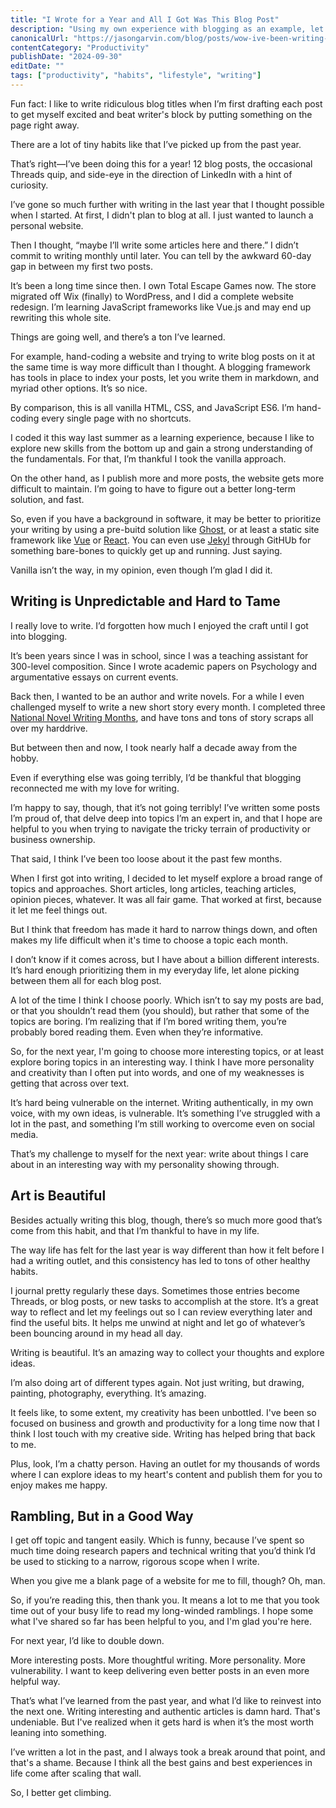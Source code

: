 ```yaml
---
title: "I Wrote for a Year and All I Got Was This Blog Post"
description: "Using my own experience with blogging as an example, let's talk about the importance of re-evaluating your goals to make sure you're on track."
canonicalUrl: "https://jasongarvin.com/blog/posts/wow-ive-been-writing-for-a-year"
contentCategory: "Productivity"
publishDate: "2024-09-30"
editDate: ""
tags: ["productivity", "habits", "lifestyle", "writing"]
---
```


Fun fact: I like to write ridiculous blog titles when I’m first drafting each post to get myself excited and beat writer's block by putting something on the page right away.

There are a lot of tiny habits like that I’ve picked up from the past year.

That’s right—I’ve been doing this for a year! 12 blog posts, the occasional Threads quip, and side-eye in the direction of LinkedIn with a hint of curiosity.

I’ve gone so much further with writing in the last year that I thought possible when I started. At first, I didn't plan to blog at all. I just wanted to launch a personal website.

Then I thought, “maybe I’ll write some articles here and there.” I didn’t commit to writing monthly until later. You can tell by the awkward 60-day gap in between my first two posts.

It’s been a long time since then. I own Total Escape Games now. The store migrated off Wix (finally) to WordPress, and I did a complete website redesign. I’m learning JavaScript frameworks like Vue.js and may end up rewriting this whole site.

Things are going well, and there’s a ton I’ve learned.

For example, hand-coding a website and trying to write blog posts on it at the same time is way more difficult than I thought. A blogging framework has tools in place to index your posts, let you write them in markdown, and myriad other options. It’s so nice.

By comparison, this is all vanilla HTML, CSS, and JavaScript ES6. I’m hand-coding every single page with no shortcuts.

I coded it this way last summer as a learning experience, because I like to explore new skills from the bottom up and gain a strong understanding of the fundamentals. For that, I’m thankful I took the vanilla approach.

On the other hand, as I publish more and more posts, the website gets more difficult to maintain. I’m going to have to figure out a better long-term solution, and fast.

So, even if you have a background in software, it may be better to prioritize your writing by using a pre-buitd solution like [Ghost](https://ghost.org/), or at least a static site framework like [Vue](https://vuejs.org/) or [React](https://react.dev/). You can even use [Jekyl](https://jekyllrb.com/) through GitHUb for something bare-bones to quickly get up and running. Just saying.

Vanilla isn’t the way, in my opinion, even though I’m glad I did it.

## Writing is Unpredictable and Hard to Tame

I really love to write. I’d forgotten how much I enjoyed the craft until I got into blogging.

It’s been years since I was in school, since I was a teaching assistant for 300-level composition. Since I wrote academic papers on Psychology and argumentative essays on current events.

Back then, I wanted to be an author and write novels. For a while I even challenged myself to write a new short story every month. I completed three [National Novel Writing Months](https://nanowrimo.org/), and have tons and tons of story scraps all over my harddrive.

But between then and now, I took nearly half a decade away from the hobby.

Even if everything else was going terribly, I’d be thankful that blogging reconnected me with my love for writing.

I’m happy to say, though, that it’s not going terribly! I’ve written some posts I’m proud of, that delve deep into topics I’m an expert in, and that I hope are helpful to you when trying to navigate the tricky terrain of productivity or business ownership.

That said, I think I’ve been too loose about it the past few months.

When I first got into writing, I decided to let myself explore a broad range of topics and approaches. Short articles, long articles, teaching articles, opinion pieces, whatever. It was all fair game. That worked at first, because it let me feel things out.

But I think that freedom has made it hard to narrow things down, and often makes my life difficult when it's time to choose a topic each month.

I don’t know if it comes across, but I have about a billion different interests. It’s hard enough prioritizing them in my everyday life, let alone picking between them all for each blog post.

A lot of the time I think I choose poorly. Which isn’t to say my posts are bad, or that you shouldn’t read them (you should), but rather that some of the topics are boring. I’m realizing that if I’m bored writing them, you’re probably bored reading them. Even when they’re informative.

So, for the next year, I'm going to choose more interesting topics, or at least explore boring topics in an interesting way. I think I have more personality and creativity than I often put into words, and one of my weaknesses is getting that across over text.

It’s hard being vulnerable on the internet. Writing authentically, in my own voice, with my own ideas, is vulnerable. It’s something I’ve struggled with a lot in the past, and something I’m still working to overcome even on social media.

That’s my challenge to myself for the next year: write about things I care about in an interesting way with my personality showing through.

## Art is Beautiful

Besides actually writing this blog, though, there’s so much more good that’s come from this habit, and that I’m thankful to have in my life.

The way life has felt for the last year is way different than how it felt before I had a writing outlet, and this consistency has led to tons of other healthy habits.

I journal pretty regularly these days. Sometimes those entries become Threads, or blog posts, or new tasks to accomplish at the store. It’s a great way to reflect and let my feelings out so I can review everything later and find the useful bits. It helps me unwind at night and let go of whatever’s been bouncing around in my head all day.

Writing is beautiful. It’s an amazing way to collect your thoughts and explore ideas.

I’m also doing art of different types again. Not just writing, but drawing, painting, photography, everything. It’s amazing.

It feels like, to some extent, my creativity has been unbottled. I've been so focused on business and growth and productivity for a long time now that I think I lost touch with my creative side. Writing has helped bring that back to me.

Plus, look, I’m a chatty person. Having an outlet for my thousands of words where I can explore ideas to my heart's content and publish them for you to enjoy makes me happy.

## Rambling, But in a Good Way

I get off topic and tangent easily. Which is funny, because I’ve spent so much time doing research papers and technical writing that you’d think I’d be used to sticking to a narrow, rigorous scope when I write.

When you give me a blank page of a website for me to fill, though? Oh, man.

So, if you’re reading this, then thank you. It means a lot to me that you took time out of your busy life to read my long-winded ramblings. I hope some what I've shared so far has been helpful to you, and I'm glad you're here.

For next year, I’d like to double down.

More interesting posts. More thoughtful writing. More personality. More vulnerability. I want to keep delivering even better posts in an even more helpful way.

That’s what I’ve learned from the past year, and what I’d like to reinvest into the next one. Writing interesting and authentic articles is damn hard. That's undeniable. But I've realized when it gets hard is when it’s the most worth leaning into something.

I’ve written a lot in the past, and I always took a break around that point, and that's a shame. Because I think all the best gains and best experiences in life come after scaling that wall.

So, I better get climbing.
